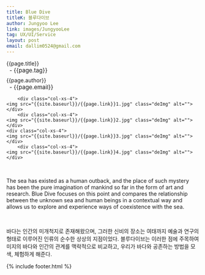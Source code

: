 ```yaml
---
title: Blue Dive
titleK: 블루다이브
author: Jungyoo Lee
link: images/JungyooLee
tag: UX/UI/Service
layout: post
email: dallim0524@gmail.com
---	
```


<div class="container">

<div class="deDep">
{{page.title}}<br>
<p style="font-size:15px; margin:0px; padding:0px 0px 0px 8px; margin:0px 0px 8px 0px;">- {{page.tag}}</p>
{{page.author}}<br>
<p style="font-size:15px; margin:0px; padding:0px 0px 0px 8px;">- {{page.email}}</p>
</div>


<div class="row" class="imgcolor">
	
		<div class="col-xs-4">
	<img src="{{site.baseurl}}/{{page.link}}1.jpg" class="deImg" alt=""></div>
		<div class="col-xs-4">
	<img src="{{site.baseurl}}/{{page.link}}2.jpg" class="deImg" alt=""></div>
	<div class="col-xs-4">
	<img src="{{site.baseurl}}/{{page.link}}3.jpg" class="deImg" alt=""></div>
		<div class="col-xs-4">
	<img src="{{site.baseurl}}/{{page.link}}4.jpg" class="deImg" alt=""></div>
	
</div>
<br>

<div class="det lato">


The sea has existed as a human outback, and the place of such mystery has been the pure imagination of mankind so far in the form of art and research. Blue Dive focuses on this point and compares the relationship between the unknown sea and human beings in a contextual way and allows us to explore and experience ways of coexistence with the sea.



</div>

<br>

<div class="noto">

바다는 인간의 미개척지로 존재해왔으며, 그러한 신비의 장소는 여태까지 예술과 연구의 형태로 이루어진 인류의 순수한 상상의 지점이었다. 블루다이브는 이러한 점에 주목하여 미지의 바다와 인간의 관계를 맥락적으로 비교하고, 우리가 바다와 공존하는 방법을 모색, 체험하게 해준다.


</div>
{% include footer.html %} 